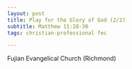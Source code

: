 ```yaml
---
layout: post
title: Play for the Glory of God (2/2)
subtitle: Matthew 11:28-30
tags: christian-professional fec

---
```

Fujian Evangelical Church (Richmond)
